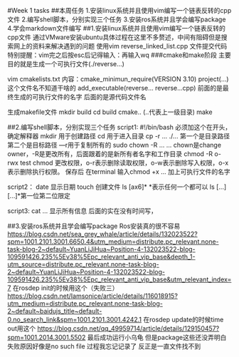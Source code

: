 #Week 1 tasks 
##本周任务
1.安装linux系统并且使用vim编写一个链表反转的cpp文件
2.编写shell脚本，分别实现三个任务
3.安装ros系统并且学会编写package
4.学会markdown文件编写
##1.安装linux系统并且使用vim编写一个链表反转的cpp文件
通过VMware安装ubuntu具体过程在这里不多赘述，中间有阻碍但是搜索网上的资料来解决遇到的问题
使用vim reverse_linked_list.cpp 文件提交代码
特别提醒：vim完之后按esc后记得输入：再输入wq
###cmake和make阶段
主要目的就是生成一个可执行文件(./reverse...)

vim cmakelists.txt
内容：cmake_minimun_require(VERSION 3.10)
      project(...)   这个文件名不知道干啥的
      add_executable(reverse...   reverse...cpp)   前面的是最终生成的可执行文件的名字 后面的是源代码文件名

生成makefile文件 
       mkdir build 
       cd build
       cmake..      (..代表上一级目录)
       make

##2.编写shell脚本，分别实现三个任务
script1:
         #!/bin/bash 必须加这个在开头，确定解释器
         mkdir 用于创建路径
         cd    用于进入目录
         cp -r ...   ./...  第一个是目录路径 第二个是目标路径 —r用于复制所有的
         sudo chown -R ... ...     chown是change owner，-R是更改所有，后面跟着的是新所有者名字和工作目录
         chmod -R o-rwx test       chmod 更改权限，o-r表示删除读取权限，o-w表示删除写入权限，o-x表示删除执行权限。
保存后 在terminal 输入chmod +x ...  加上可执行文件的名字

script2：
         date 显示日期
         touch 创建文件
         ls [ax6]* *表示任何一个都可以
         ls [...][...]*第一位第二位限定

script3:
        cat ... 显示所有信息
        后面的实在没有时间写，

##3.安装ros系统并且学会编写package
Ros安装真的很不容易
https://blog.csdn.net/sea_grey_whale/article/details/132023522?spm=1001.2101.3001.6650.4&utm_medium=distribute.pc_relevant.none-task-blog-2~default~YuanLiJiHua~Position-4-132023522-blog-109591426.235%5Ev38%5Epc_relevant_anti_vip_base&depth_1-utm_source=distribute.pc_relevant.none-task-blog-2~default~YuanLiJiHua~Position-4-132023522-blog-109591426.235%5Ev38%5Epc_relevant_anti_vip_base&utm_relevant_index=7
在rosdep init的时候用这个（失败三）
https://blog.csdn.net/Iamsonice/article/details/116018915?utm_medium=distribute.pc_relevant.none-task-blog-2~default~baidujs_title~default-0.no_search_link&spm=1001.2101.3001.4242.1
在rosdep update的时候time out用这个
https://blog.csdn.net/qq_49959714/article/details/129150457?spm=1001.2014.3001.5502
最后成功运行小乌龟 但是package这些还没弄明白 
失败原因好像是no such file 过程我忘记记录了 反正是一直文件找不到